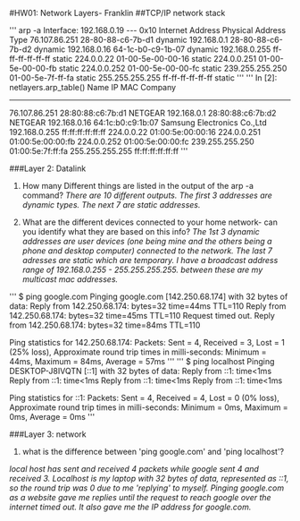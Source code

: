 #HW01: Network Layers- Franklin
##TCP/IP network stack

'''
arp -a
Interface: 192.168.0.19 --- 0x10
 Internet Address      Physical Address      Type
 76.107.86.251         28-80-88-c6-7b-d1     dynamic
 192.168.0.1           28-80-88-c6-7b-d2     dynamic
 192.168.0.16          64-1c-b0-c9-1b-07     dynamic
 192.168.0.255         ff-ff-ff-ff-ff-ff     static
 224.0.0.22            01-00-5e-00-00-16     static
 224.0.0.251           01-00-5e-00-00-fb     static
 224.0.0.252           01-00-5e-00-00-fc     static
 239.255.255.250       01-00-5e-7f-ff-fa     static
 255.255.255.255       ff-ff-ff-ff-ff-ff     static
'''
'''
In [2]: netlayers.arp_table()
Name  IP               MAC                Company
---------------  -----------------  ---------------------------
76.107.86.251    28:80:88:c6:7b:d1  NETGEAR
192.168.0.1      28:80:88:c6:7b:d2  NETGEAR
192.168.0.16     64:1c:b0:c9:1b:07  Samsung Electronics Co.,Ltd
192.168.0.255    ff:ff:ff:ff:ff:ff
224.0.0.22       01:00:5e:00:00:16
224.0.0.251      01:00:5e:00:00:fb
224.0.0.252      01:00:5e:00:00:fc
239.255.255.250  01:00:5e:7f:ff:fa
255.255.255.255  ff:ff:ff:ff:ff:ff
'''

###Layer 2: Datalink
1. How many Different things are listed in the output of the arp -a command?
*There are 10 different outputs. The first 3 addresses are dynamic types. The next 7 are static addresses.*

2. What are the different devices connected to your home network- can you identify what they are based on this info?
*The 1st 3 dynamic addresses are user devices (one being mine and the others being a phone and desktop computer) connected to the network. The last 7 adresses are static which are temporary. I have a broadcast address range of 192.168.0.255 - 255.255.255.255. between these are my multicast mac addresses.*



'''
$ ping google.com
Pinging google.com [142.250.68.174] with 32 bytes of data:
Reply from 142.250.68.174: bytes=32 time=44ms TTL=110
Reply from 142.250.68.174: bytes=32 time=45ms TTL=110
Request timed out.
Reply from 142.250.68.174: bytes=32 time=84ms TTL=110

Ping statistics for 142.250.68.174:
    Packets: Sent = 4, Received = 3, Lost = 1 (25% loss),
Approximate round trip times in milli-seconds:
    Minimum = 44ms, Maximum = 84ms, Average = 57ms
'''
'''
$ ping localhost
Pinging DESKTOP-J8IVQTN [::1] with 32 bytes of data:
Reply from ::1: time<1ms
Reply from ::1: time<1ms
Reply from ::1: time<1ms
Reply from ::1: time<1ms

Ping statistics for ::1:
    Packets: Sent = 4, Received = 4, Lost = 0 (0% loss),
Approximate round trip times in milli-seconds:
    Minimum = 0ms, Maximum = 0ms, Average = 0ms
'''

###Layer 3: network
1. what is the difference between 'ping google.com' and 'ping localhost'?

 *local host has sent and received 4 packets while google sent 4 and received 3. Localhost is my laptop with 32 bytes of data, represented as ::1, so the round trip was 0 due to me 'replying' to myself. Pinging google.com as a website gave me replies until the request to reach google over the internet timed out. It also gave me the IP address for google.com.*
